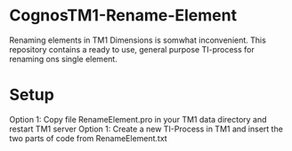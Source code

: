 # CognosTM1-Rename-Element
Renaming elements in TM1 Dimensions is somwhat inconvenient. This repository contains a ready to use, general purpose TI-process for renaming ons single element.                                                                    

# Setup
Option 1: Copy file RenameElement.pro in your TM1 data directory and restart TM1 server
Option 1: Create a new TI-Process in TM1 and insert the two parts of code from RenameElement.txt
